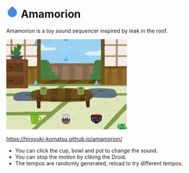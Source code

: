 # ![icon](images/icon.png) Amamorion
Amamorion is a toy sound sequencer inspired by leak in the roof.

![screenshot](images/screenshot.png)

https://hiroyuki-komatsu.github.io/amamorion/

* You can click the cup, bowl and pot to change the sound.
* You can stop the motion by cliking the Droid.
* The tempos are randomly generated, reload to try different tempos.
